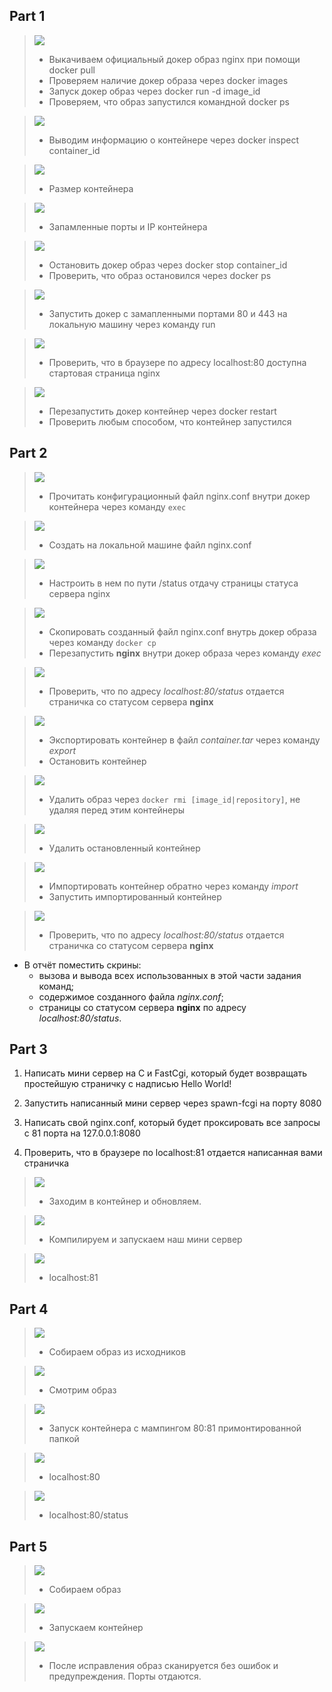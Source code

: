 ## Part 1

>![](/misc/images/01.png)
>- Выкачиваем официальный докер образ nginx при помощи docker pull
>- Проверяем наличие докер образа через docker images
>- Запуск докер образ через docker run -d image_id
>- Проверяeм, что образ запустился командной docker ps


>![](/misc/images/02.png)
>- Выводим информацию о контейнере через docker inspect container_id


>![](/misc/images/03.png)
>- Размер контейнера


>![](/misc/images/04.png)
>- Запамленные порты и IP контейнера


>![](/misc/images/05.png)
>- Остановить докер образ через docker stop container_id
>- Проверить, что образ остановился через docker ps


>![](/misc/images/06.png)
>- Запустить докер с замапленными портами 80 и 443 на локальную машину через команду run


>![](/misc/images/07.png)
>- Проверить, что в браузере по адресу localhost:80 доступна стартовая страница nginx


>![](/misc/images/08.png)
>- Перезапустить докер контейнер через docker restart 
>- Проверить любым способом, что контейнер запустился

## Part 2

>![](/misc/images/09.png)
>- Прочитать конфигурационный файл nginx.conf внутри докер контейнера через команду `exec`

>![](/misc/images/11.png)
>- Создать на локальной машине файл nginx.conf

>![](/misc/images/12.png)
>- Настроить в нем по пути /status отдачу страницы статуса сервера nginx

>![](/misc/images/13.png)
>- Скопировать созданный файл nginx.conf внутрь докер образа через команду `docker cp`
>- Перезапустить **nginx** внутри докер образа через команду *exec*

>![](/misc/images/15.png)
>- Проверить, что по адресу *localhost:80/status* отдается страничка со статусом сервера **nginx**

>![](/misc/images/16.png)
>- Экспортировать контейнер в файл *container.tar* через команду *export*
>- Остановить контейнер

>![](/misc/images/17.png)
>- Удалить образ через `docker rmi [image_id|repository]`, не удаляя перед этим контейнеры

>![](/misc/images/20.png)
>- Удалить остановленный контейнер

>![](/misc/images/18.png)
>- Импортировать контейнер обратно через команду *import*
>- Запустить импортированный контейнер

>![](/misc/images/19.png)
>- Проверить, что по адресу *localhost:80/status* отдается страничка со статусом сервера **nginx**

- В отчёт поместить скрины:
  - вызова и вывода всех использованных в этой части задания команд;
  - содержимое созданного файла *nginx.conf*;
  - страницы со статусом сервера **nginx** по адресу *localhost:80/status*.

## Part 3
1) Написать мини сервер на C и FastCgi, который будет возвращать простейшую страничку с надписью Hello World!

2) Запустить написанный мини сервер через spawn-fcgi на порту 8080

3) Написать свой nginx.conf, который будет проксировать все запросы с 81 порта на 127.0.0.1:8080

4) Проверить, что в браузере по localhost:81 отдается написанная вами страничка

>![](/misc/images/p3_1.png)
>- Заходим в контейнер и обновляем.

>![](/misc/images/p3_2.png)
>-  Компилируем и запускаем наш мини сервер

>![](/misc/images/p3_3.png)
>-  localhost:81

## Part 4
>![](/misc/images/p4_1.png)
>-  Собираем образ из исходников

>![](/misc/images/p4_2.png)
>-  Смотрим образ

>![](/misc/images/p4_4.png)
>- Запуск контейнера с мампингом 80:81 примонтированной папкой

>![](/misc/images/p4_3.png)
>- localhost:80

>![](/misc/images/p4_5.png)
>- localhost:80/status

## Part 5
>![](/misc/images/p5_2.png)
>- Собираем образ

>![](/misc/images/p5_3.png)
>- Запускаем контейнер

>![](/misc/images/p5_1.png)
>- После исправления образ сканируется без ошибок и предупреждения. Порты отдаются.
